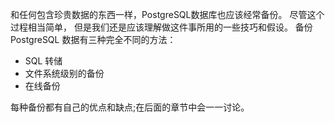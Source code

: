 和任何包含珍贵数据的东西一样，PostgreSQL数据库也应该经常备份。 尽管这个过程相当简单， 但是我们还是应该理解做这件事所用的一些技巧和假设。
备份 PostgreSQL 数据有三种完全不同的方法：

- SQL 转储
- 文件系统级别的备份
- 在线备份

每种备份都有自己的优点和缺点;在后面的章节中会一一讨论。
